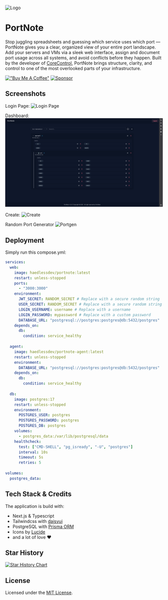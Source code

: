 
![Logo](https://i.ibb.co/cS7SV1Sk/Kopie-von-Cash-Mate.png)


# PortNote

Stop juggling spreadsheets and guessing which service uses which port — PortNote gives you a clear, organized view of your entire port landscape. Add your servers and VMs via a sleek web interface, assign and document port usage across all systems, and avoid conflicts before they happen. Built by the developer of [CoreControl](https://github.com/crocofied/corecontrol), PortNote brings structure, clarity, and control to one of the most overlooked parts of your infrastructure.

[!["Buy Me A Coffee"](https://www.buymeacoffee.com/assets/img/custom_images/orange_img.png)](https://www.buymeacoffee.com/corecontrol)
[![Sponsor](https://img.shields.io/badge/sponsor-30363D?style=for-the-badge&logo=GitHub-Sponsors&logoColor=#white)](https://github.com/sponsors/crocofied)


## Screenshots
Login Page:
![Login Page](/screenshots/login.png)

Dashboard:
![Dashboard](/screenshots/dashboard.png)

Create:
![Create](/screenshots/create.png)

Random Port Generator
![Portgen](/screenshots/portgen.png)

## Deployment

Simply run this compose.yml:
```yml
services:
  web:
    image: haedlessdev/portnote:latest
    restart: unless-stopped
    ports:
      - "3000:3000"
    environment:
      JWT_SECRET: RANDOM_SECRET # Replace with a secure random string
      USER_SECRET: RANDOM_SECRET # Replace with a secure random string
      LOGIN_USERNAME: username # Replace with a username
      LOGIN_PASSWORD: mypassword # Replace with a custom password
      DATABASE_URL: "postgresql://postgres:postgres@db:5432/postgres"
    depends_on:
      db:
        condition: service_healthy

  agent:
    image: haedlessdev/portnote-agent:latest
    restart: unless-stopped
    environment:
      DATABASE_URL: "postgresql://postgres:postgres@db:5432/postgres"
    depends_on:
      db:
        condition: service_healthy

  db:
    image: postgres:17
    restart: unless-stopped
    environment:
      POSTGRES_USER: postgres
      POSTGRES_PASSWORD: postgres
      POSTGRES_DB: postgres
    volumes:
      - postgres_data:/var/lib/postgresql/data
    healthcheck:
      test: ["CMD-SHELL", "pg_isready", "-U", "postgres"]
      interval: 10s
      timeout: 5s
      retries: 5

volumes:
  postgres_data:
```

## Tech Stack & Credits

The application is build with:
- Next.js & Typescript
- Tailwindcss with [daisyui](https://daisyui.com/)
- PostgreSQL with [Prisma ORM](https://www.prisma.io/)
- Icons by [Lucide](https://lucide.dev/)
- and a lot of love ❤️

## Star History

[![Star History Chart](https://api.star-history.com/svg?repos=crocofied/PortNote&type=Date)](https://www.star-history.com/#crocofied/PortNote&Date)

## License

Licensed under the [MIT License](https://github.com/crocofied/PortNote/blob/main/LICENSE).
